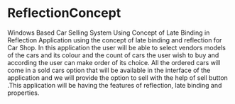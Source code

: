 # ReflectionConcept
Windows Based Car Selling System Using Concept of Late Binding in Reflection
Application using the concept of late binding and reflection for Car Shop. In this application the user will be able to select vendors models of the cars and its colour and the count of cars the user wish to buy and according the 
user can make order of its choice. All the ordered cars will come in a sold cars option that will be available in the interface of the application and we will provide the option to sell with the help of sell button .This application will be having the features of reflection, late binding and properties.

